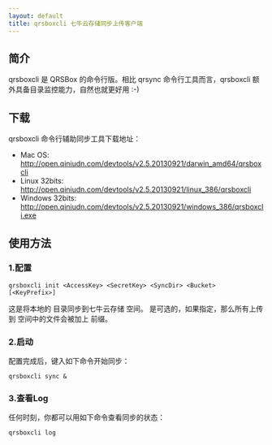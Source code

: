 ```yaml
---
layout: default
title: qrsboxcli 七牛云存储同步上传客户端
---
```



## 简介

qrsboxcli 是 QRSBox 的命令行版。相比 qrsync 命令行工具而言，qrsboxcli 额外具备目录监控能力，自然也就更好用 :-)

## 下载

qrsboxcli 命令行辅助同步工具下载地址：

- Mac OS: <http://open.qiniudn.com/devtools/v2.5.20130921/darwin_amd64/qrsboxcli>
- Linux 32bits: <http://open.qiniudn.com/devtools/v2.5.20130921/linux_386/qrsboxcli>
- Windows 32bits: <http://open.qiniudn.com/devtools/v2.5.20130921/windows_386/qrsboxcli.exe>

## 使用方法

### 1.配置

``` shell
qrsboxcli init <AccessKey> <SecretKey> <SyncDir> <Bucket> [<KeyPrefix>]
```

这是将本地的 <SyncDir> 目录同步到七牛云存储 <Bucket> 空间。<KeyPrefix> 是可选的，如果指定，那么所有上传到 <Bucket> 空间中的文件会被加上 <KeyPrefix> 前缀。

### 2.启动

配置完成后，键入如下命令开始同步：

``` shell
qrsboxcli sync &
```

### 3.查看Log

任何时刻，你都可以用如下命令查看同步的状态：

``` shell
qrsboxcli log
```
